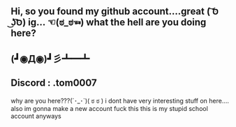 ## Hi, so you found my github account....great ( ͝סּ ͜ʖ͡סּ) ig... ☜(ಠ_ಠ☜) what the hell are you doing here?

## (┛◉Д◉)┛彡┻━┻

## Discord : .tom0007

















why are you here???(´･_･`)( ಠ ಠ )
i dont have very interesting stuff on here.... also im gonna make a new account fuck this this is my stupid school account anyways

